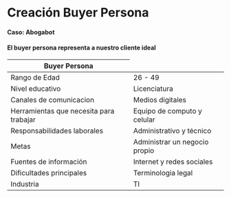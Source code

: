<h1>Creación Buyer Persona</h1>
<h4> Caso: Abogabot</h4>
<h4> El buyer persona representa a nuestro cliente ideal</h4>
<table>
  <thead>
    <th><text-aling="center"> Buyer Persona </th>
  </thead>
  <tbody>
    <tr>
      <td> Rango de Edad </td>
      <td> 26 - 49 </td>
    </tr>
    <tr>
      <td> Nivel educativo </td>
      <td> Licenciatura </td>
    </tr>
    <tr>
      <td> Canales de comunicacion </td>
      <td> Medios digitales </td>
    </tr>
    <tr>
      <td> Herramientas que necesita para trabajar </td>
      <td> Equipo de computo y celular </td>
    </tr>
    <tr>
      <td> Responsabilidades laborales </td>
      <td> Administrativo y técnico </td>
    </tr>
    <tr>
      <td> Metas </td>
      <td> Administrar un negocio propio </td>
    </tr>
    <tr>
      <td> Fuentes de información </td>
      <td> Internet y redes sociales </td>
    </tr>
    <tr>
      <td> Dificultades principales </td>
      <td> Terminologia legal </td>
    </tr>
    <tr>
      <td> Industria </td>
      <td> TI </td>
    </tr>
  </tbody>
</table>
